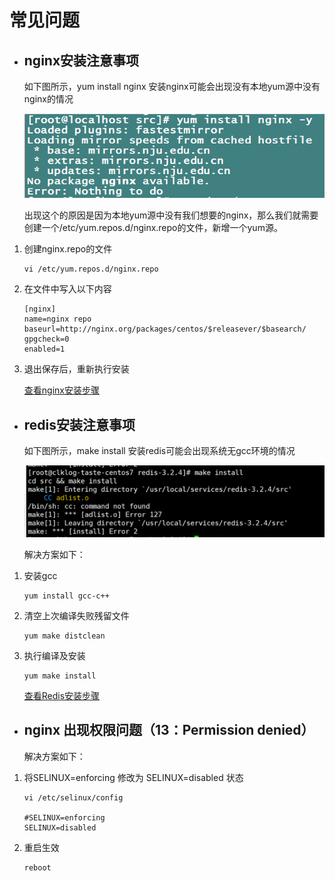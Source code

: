# 常见问题

- ## nginx安装注意事项

    如下图所示，yum install nginx 安装nginx可能会出现没有本地yum源中没有nginx的情况

    ![](assets/imgs/nginxinstallerror.png)

    出现这个的原因是因为本地yum源中没有我们想要的nginx，那么我们就需要创建一个/etc/yum.repos.d/nginx.repo的文件，新增一个yum源。

1. 创建nginx.repo的文件

    ```
    vi /etc/yum.repos.d/nginx.repo
    ```

2. 在文件中写入以下内容

    ```
    [nginx]
    name=nginx repo
    baseurl=http://nginx.org/packages/centos/$releasever/$basearch/
    gpgcheck=0
    enabled=1
    ```

3. 退出保存后，重新执行安装

    [查看nginx安装步骤](preparation.md#nginx安装注意事项)

- ## redis安装注意事项

    如下图所示，make install 安装redis可能会出现系统无gcc环境的情况

    ![](assets/imgs/redisinstallerror.png)

    解决方案如下：

1. 安装gcc

    ```
    yum install gcc-c++
    ```

2. 清空上次编译失败残留文件

    ```
    yum make distclean
    ```

3. 执行编译及安装

    ```
    yum make install
    ```

    [查看Redis安装步骤](preparation.md#redis安装注意事项)

- ## nginx 出现权限问题（13：Permission denied）

    解决方案如下：

1. 将SELINUX=enforcing 修改为 SELINUX=disabled 状态

    ```
    vi /etc/selinux/config
    
    #SELINUX=enforcing
    SELINUX=disabled
    ```

2. 重启生效

    ```
    reboot
    ```
